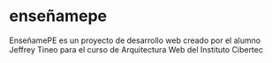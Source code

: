 # enseñamepe
EnseñamePE es un proyecto de desarrollo web creado por el alumno Jeffrey Tineo para el curso de Arquitectura Web del Instituto Cibertec
